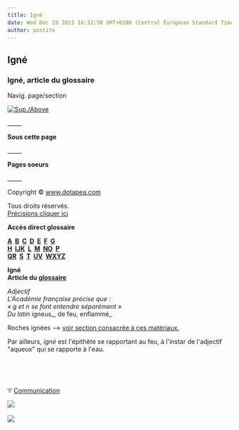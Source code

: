 ```yaml
---
title: Igné
date: Wed Dec 20 2023 16:32:50 GMT+0100 (Central European Standard Time)
author: postite
---
```


## Igné
### Igné, article du glossaire
 Navig. page/section

[![Sup./Above](_derived/up_cmp_themenoir010_up.gif)](ijk.html)

\_\_\_\_\_

**Sous cette page**

\_\_\_\_\_

**Pages soeurs**

\_\_\_\_\_

Copyright © www.dotapea.com

Tous droits réservés.  
[Précisions cliquer ici](droitscopie.html)

**Accès direct glossaire**

**[A](a.html)  [B](b.html)  [C](c.html)  [D](d.html)  [E](e.html)  [F](f.html)  [G](g.html)  
[H](h.html)  [IJK](ijk.html)  [L](l.html)  [M](m.html)  [NO](no.html)  [P](p.html)  
[QR](qr.html)  [S](s.html)  [T](t.html)  [UV](uv.html)  [WXYZ](wxyz.html)**

**Igné  
Article du [glossaire](glossaire.html)**

_Adjectif  
L'Académie française précise que :  
« g et n se font entendre séparément »  
Du latin_ igneus_, de feu, enflammé_

Roches ignées --> [voir section consacrée à ces matériaux.](ignees.html)

Par ailleurs, _igné_ est l'épithète se rapportant au feu, à l'instar de l'adjectif "aqueux" qui se rapporte à l'eau.



 

 ![](images/transparent122x1.gif)

![](images/flechebas.gif) [Communication](http://www.artrealite.com/annonceurs.htm) 

[![](https://cbonvin.fr/sites/regie.artrealite.com/visuels/campagne1.png)](index-2.html#20131014)

![](https://cbonvin.fr/sites/regie.artrealite.com/visuels/campagne2.png)